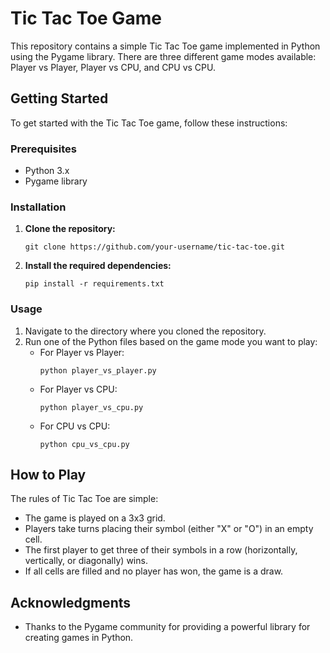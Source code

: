 # Tic Tac Toe Game

This repository contains a simple Tic Tac Toe game implemented in Python using the Pygame library. There are three different game modes available: Player vs Player, Player vs CPU, and CPU vs CPU.

## Getting Started

To get started with the Tic Tac Toe game, follow these instructions:

### Prerequisites

- Python 3.x
- Pygame library

### Installation

1. **Clone the repository:** 
    ```
    git clone https://github.com/your-username/tic-tac-toe.git
    ```

2. **Install the required dependencies:** 
    ```
    pip install -r requirements.txt
    ```

### Usage

1. Navigate to the directory where you cloned the repository.
2. Run one of the Python files based on the game mode you want to play:
   - For Player vs Player: 
     ```
     python player_vs_player.py
     ```
   - For Player vs CPU: 
     ```
     python player_vs_cpu.py
     ```
   - For CPU vs CPU: 
     ```
     python cpu_vs_cpu.py
     ```

## How to Play

The rules of Tic Tac Toe are simple:
- The game is played on a 3x3 grid.
- Players take turns placing their symbol (either "X" or "O") in an empty cell.
- The first player to get three of their symbols in a row (horizontally, vertically, or diagonally) wins.
- If all cells are filled and no player has won, the game is a draw.

## Acknowledgments

- Thanks to the Pygame community for providing a powerful library for creating games in Python.
